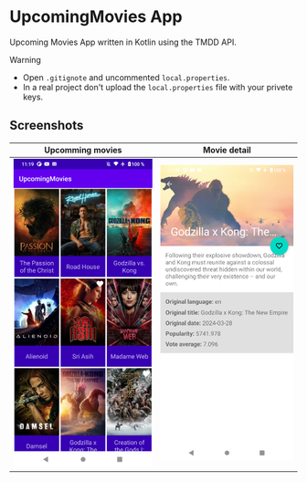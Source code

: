 # UpcomingMovies App
Upcoming Movies App written in Kotlin using the TMDD API.

> [!WARNING]  
> - Open `.gitignote` and uncommented `local.properties`.
> - In a real project don't upload the `local.properties` file with your privete keys.

## Screenshots

| Upcomming movies | Movie detail |
| --- | --- |
|<img src="https://github.com/gpillaca/UpcomingMovies/blob/master/screenshot/upcoming-movies.png?raw=true" width="300" /> | <img src="https://github.com/gpillaca/UpcomingMovies/blob/master/screenshot/movie-detail.png?raw=true" width="300" /> |
